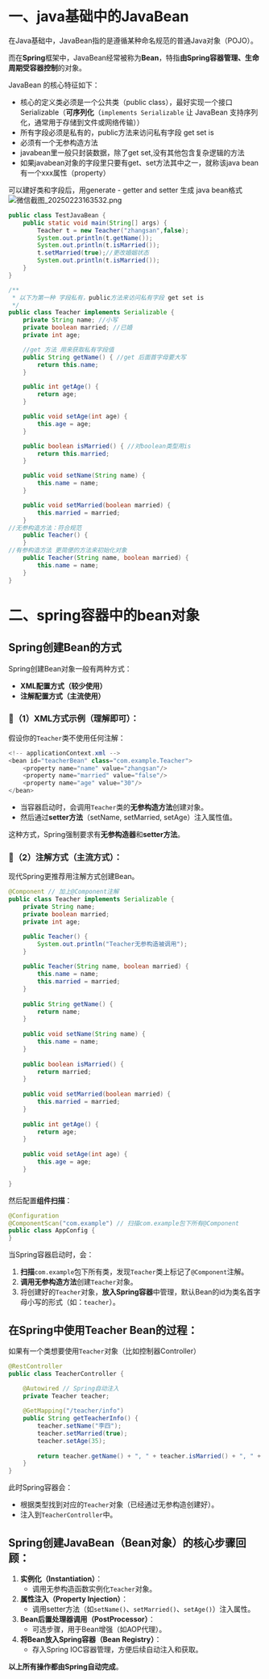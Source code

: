 # 一、java基础中的JavaBean

在Java基础中，JavaBean指的是遵循某种命名规范的普通Java对象（POJO）。

而在**Spring**框架中，JavaBean经常被称为**Bean**，特指**由Spring容器管理、生命周期受容器控制**的对象。

JavaBean 的核心特征如下：

- 核心的定义类必须是一个公共类（public class），最好实现一个接口Serializable（**可序列化**（`implements Serializable` 让 JavaBean 支持序列化，通常用于存储到文件或网络传输））
- 所有字段必须是私有的，public方法来访问私有字段 get set is
- 必须有一个无参构造方法
- javabean里一般只封装数据，除了get set,没有其他包含复杂逻辑的方法
- 如果javabean对象的字段里只要有get、set方法其中之一，就称该java bean有一个xxx属性（property）



可以建好类和字段后，用generate - getter and setter 生成 java bean格式
![微信截图_20250223163532.png](https://cdn.jsdelivr.net/gh/hoo01/image_auto/%E5%BE%AE%E4%BF%A1%E6%88%AA%E5%9B%BE_20250223163532.png)

```java
public class TestJavaBean {
    public static void main(String[] args) {
        Teacher t = new Teacher("zhangsan",false);
        System.out.println(t.getName());
        System.out.println(t.isMarried());
        t.setMarried(true);//更改婚姻状态
        System.out.println(t.isMarried());
    }
}

/**
 * 以下为第一种 字段私有，public方法来访问私有字段 get set is
 */
public class Teacher implements Serializable {
    private String name; //小写
    private boolean married; //已婚
    private int age;

    //get 方法 用来获取私有字段值
    public String getName() { //get 后面首字母要大写
        return this.name;
    }

    public int getAge() {
        return age;
    }

    public void setAge(int age) {
        this.age = age;
    }

    public boolean isMarried() { //对boolean类型用is
        return this.married;
    }

    public void setName(String name) {
        this.name = name;
    }

    public void setMarried(boolean married) {
        this.married = married;
    }
//无参构造方法：符合规范
    public Teacher() {
    }
//有参构造方法 更简便的方法来初始化对象
    public Teacher(String name, boolean married) {
        this.name = name;
    }
}
```

# 二、spring容器中的bean对象

## Spring创建Bean的方式

Spring创建Bean对象一般有两种方式：

- **XML配置方式（较少使用）**
- **注解配置方式（主流使用）**

### 🔹（1）XML方式示例（理解即可）：

假设你的`Teacher`类不使用任何注解：

```java
<!-- applicationContext.xml -->
<bean id="teacherBean" class="com.example.Teacher">
    <property name="name" value="zhangsan"/>
    <property name="married" value="false"/>
    <property name="age" value="30"/>
</bean>
```

- 当容器启动时，会调用`Teacher`类的**无参构造方法**创建对象。
- 然后通过**setter方法**（setName, setMarried, setAge）注入属性值。

这种方式，Spring强制要求有**无参构造器**和**setter方法**。

### 🔹（2）注解方式（主流方式）：

现代Spring更推荐用注解方式创建Bean。

```java
@Component // 加上@Component注解
public class Teacher implements Serializable {
    private String name;
    private boolean married;
    private int age;

    public Teacher() {
        System.out.println("Teacher无参构造被调用");
    }
    
    public Teacher(String name, boolean married) {
        this.name = name;
        this.married = married;
    }
    
    public String getName() {
        return name;
    }
    
    public void setName(String name) {
        this.name = name;
    }
    
    public boolean isMarried() {
        return married;
    }
    
    public void setMarried(boolean married) {
        this.married = married;
    }
    
    public int getAge() {
        return age;
    }
    
    public void setAge(int age) {
        this.age = age;
    }

}
```

然后配置**组件扫描**：

```java
@Configuration
@ComponentScan("com.example") // 扫描com.example包下所有@Component
public class AppConfig {
}
```

当Spring容器启动时，会：

1. **扫描**`com.example`包下所有类，发现`Teacher`类上标记了`@Component`注解。
2. **调用无参构造方法**创建`Teacher`对象。
3. 将创建好的`Teacher`对象，**放入Spring容器**中管理，默认Bean的id为类名首字母小写的形式（如：`teacher`）。

## 在Spring中使用Teacher Bean的过程：

如果有一个类想要使用`Teacher`对象（比如控制器Controller）

```java
@RestController
public class TeacherController {

    @Autowired // Spring自动注入
    private Teacher teacher;
    
    @GetMapping("/teacher/info")
    public String getTeacherInfo() {
        teacher.setName("李四");
        teacher.setMarried(true);
        teacher.setAge(35);
    
        return teacher.getName() + ", " + teacher.isMarried() + ", " + teacher.getAge();
    }
}
```

此时Spring容器会：

- 根据类型找到对应的`Teacher`对象（已经通过无参构造创建好）。
- 注入到`TeacherController`中。

## Spring创建JavaBean（Bean对象）的核心步骤回顾：

1. **实例化（Instantiation）**：
   - 调用无参构造函数实例化`Teacher`对象。
2. **属性注入（Property Injection）**：
   - 调用setter方法（如`setName()`、`setMarried()`、`setAge()`）注入属性。
3. **Bean后置处理器调用（PostProcessor）**：
   - 可选步骤，用于Bean增强（如AOP代理）。
4. **将Bean放入Spring容器（Bean Registry）**：
   - 存入Spring IOC容器管理，方便后续自动注入和获取。

**以上所有操作都由Spring自动完成**。